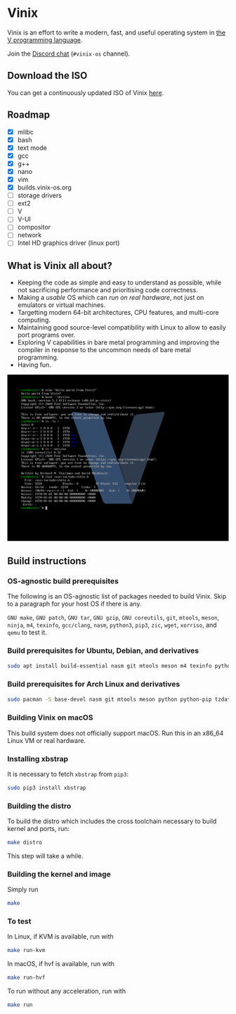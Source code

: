 # Vinix

Vinix is an effort to write a modern, fast, and useful operating system in [the V programming language](https://vlang.io).

Join the [Discord chat](https://discord.gg/vlang) (`#vinix-os` channel).

## Download the ISO

You can get a continuously updated ISO of Vinix [here](https://builds.vinix-os.org/repos/files/vinix/latest/vinix.iso).

## Roadmap

- [x] mlibc 
- [x] bash
- [x] text mode
- [x] gcc
- [x] g++  
- [x] nano
- [x] vim
- [x] builds.vinix-os.org 
- [ ] storage drivers
- [ ] ext2
- [ ] V
- [ ] V-UI
- [ ] compositor
- [ ] network
- [ ] Intel HD graphics driver (linux port)   

## What is Vinix all about?

- Keeping the code as simple and easy to understand as possible, while not sacrificing
performance and prioritising code correctness.
- Making a *usable* OS which can *run on real hardware*, not just on emulators or
virtual machines.
- Targetting modern 64-bit architectures, CPU features, and multi-core computing.
- Maintaining good source-level compatibility with Linux to allow to easily port programs over.
- Exploring V capabilities in bare metal programming and improving the compiler in response to the uncommon needs of bare metal programming.
- Having fun.

![Reference screenshot](/screenshot.png?raw=true "Reference screenshot")

## Build instructions

### OS-agnostic build prerequisites

The following is an OS-agnostic list of packages needed to build Vinix. Skip to a paragraph for your host OS if there is any.

`GNU make`, `GNU patch`, `GNU tar`, `GNU gzip`, `GNU coreutils`, `git`, `mtools`, `meson`, `ninja`, `m4`, `texinfo`, `gcc/clang`, `nasm`, `python3`, `pip3`, `zic`, `wget`, `xorriso`, and `qemu` to test it.

### Build prerequisites for Ubuntu, Debian, and derivatives
```bash
sudo apt install build-essential nasm git mtools meson m4 texinfo python3 python3-pip manpages wget xorriso qemu-system-x86
```

### Build prerequisites for Arch Linux and derivatives
```bash
sudo pacman -S base-devel nasm git mtools meson python python-pip tzdata wget xorriso qemu-arch-extra
```

### Building Vinix on macOS

This build system does not officially support macOS. Run this in an x86_64 Linux VM
or real hardware.

### Installing xbstrap

It is necessary to fetch `xbstrap` from `pip3`:
```bash
sudo pip3 install xbstrap
```

### Building the distro

To build the distro which includes the cross toolchain necessary
to build kernel and ports, run:

```bash
make distro
```

This step will take a while.

### Building the kernel and image

Simply run
```bash
make
```

### To test

In Linux, if KVM is available, run with
```bash
make run-kvm
```

In macOS, if hvf is available, run with
```bash
make run-hvf
```

To run without any acceleration, run with
```bash
make run
```
